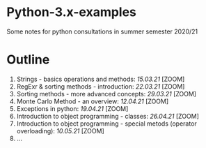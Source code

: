 # Python-3.x-examples
Some notes for python consultations in summer semester 2020/21

# Outline

1. Strings - basics operations and methods: *15.03.21* [ZOOM]
2. RegExr & sorting methods - introduction: *22.03.21* [ZOOM]
3. Sorting methods - more advanced concepts: *29.03.21* [ZOOM]
4. Monte Carlo Method - an overview: *12.04.21* [ZOOM]
5. Exceptions in python: *19.04.21* [ZOOM]
6. Introduction to object programming - classes: *26.04.21* [ZOOM]
7. Introduction to object programming - special metods (operator overloading): *10.05.21* [ZOOM]
8. ...
